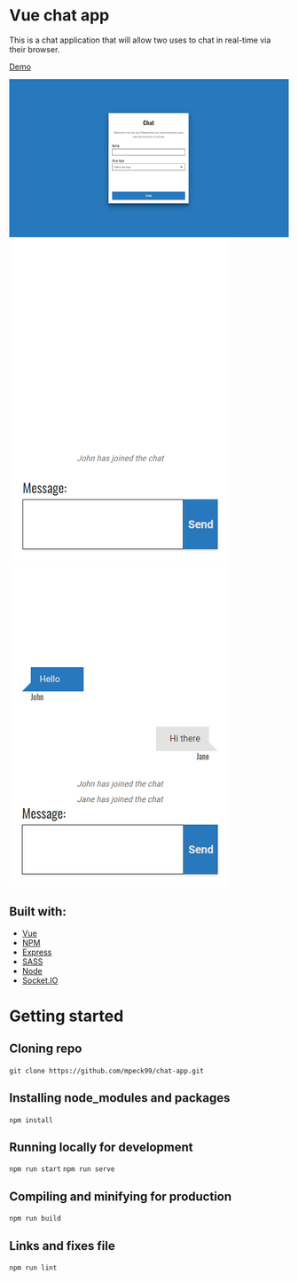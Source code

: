 # Vue chat app
This is a chat application that will allow two uses to chat in real-time via their browser.

[Demo](http://chat.morganpeck.com/) 

![Example](./src/assets/demo.png)
![Example](./src/assets/demo-chatbox.png)  ![Example](./src/assets/demo-chatbox-message.png)
## Built with: 
- [Vue](https://vuejs.org/)
- [NPM](https://www.npmjs.com/)
- [Express](https://expressjs.com/)
- [SASS](https://sass-lang.com/)
- [Node](https://nodejs.org/en/)
- [Socket.IO](https://socket.io/)
# Getting started
## Cloning repo
`git clone https://github.com/mpeck99/chat-app.git`
## Installing node_modules and packages
```npm install```
## Running locally for development
```npm run start```
```npm run serve```
## Compiling and minifying for production
```npm run build``` 
## Links and fixes file
```npm run lint```
